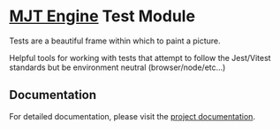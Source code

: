 # [MJT Engine](https://github.com/mjt-engine) Test Module

Tests are a beautiful frame within which to paint a picture.

Helpful tools for working with tests that attempt to follow the Jest/Vitest standards but be environment neutral (browser/node/etc...)

## Documentation

For detailed documentation, please visit the [project documentation](https://mjt-engine.github.io/error).